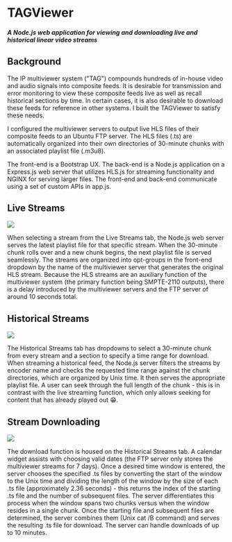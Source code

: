 # TAGViewer
##### A Node.js web application for viewing and downloading live and historical linear video streams

## Background
The IP multiviewer system ("TAG") compounds hundreds of in-house video and audio signals into composite feeds. It is desirable for transmission and error monitoring to view these composite feeds live as well as recall historical sections by time. In certain cases, it is also desirable to download these feeds for reference in other systems. I built the TAGViewer to satisfy these needs.

I configured the multiviewer servers to output live HLS files of their composite feeds to an Ubuntu FTP server. The HLS files (.ts) are automatically organized into their own directories of 30-minute chunks with an associated playlist file (.m3u8).

The front-end is a Bootstrap UX. The back-end is a Node.js application on a Express.js web server that utilizes HLS.js for streaming functionality and NGINX for serving larger files. The front-end and back-end communicate using a set of custom APIs in app.js.

## Live Streams
![](https://github.com/morgsimmons95/TAGViewer/blob/main/TV_live.gif)

When selecting a stream from the Live Streams tab, the Node.js web server serves the latest playlist file for that specific stream. When the 30-minute chunk rolls over and a new chunk begins, the next playlist file is served seamlessly. The streams are organized into opt-groups in the front-end dropdown by the name of the multiviewer server that generates the original HLS stream. Because the HLS streams are an auxiliary function of the multiviewer system (the primary function being SMPTE-2110 outputs), there is a delay introduced by the multiviewer servers and the FTP server of around 10 seconds total.

## Historical Streams
![](https://github.com/morgsimmons95/TAGViewer/blob/main/TV_historical.gif)

The Historical Streams tab has dropdowns to select a 30-minute chunk from every stream and a section to specify a time range for download. When streaming a historical feed, the Node.js server filters the streams by encoder name and checks the requested time range against the chunk directories, which are organized by Unix time. It then serves the appropriate playlist file. A user can seek through the full length of the chunk - this is in contrast with the live streaming function, which only allows seeking for content that has already played out 😁. 

## Stream Downloading

![](https://github.com/morgsimmons95/TAGViewer/blob/main/TV_download.gif)

The download function is housed on the Historical Streams tab. A calendar widget assists with choosing valid dates (the FTP server only stores the multiviewer streams for 7 days). Once a desired time window is entered, the server chooses the specified .ts files by converting the start of the window to the Unix time and dividing the length of the window by the size of each .ts file (approximately 2.36 seconds) - this returns the index of the starting .ts file and the number of subsequent files. The server differentiates this process when the window spans two chunks versus when the window resides in a single chunk. Once the starting file and subsequent files are determined, the server combines them (Unix cat /B command) and serves the resulting .ts file for download. The server can handle downloads of up to 10 minutes.
